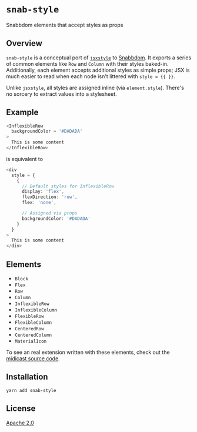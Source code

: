 # `snab-style` #

Snabbdom elements that accept styles as props

## Overview ##

`snab-style` is a conceptual port of [`jsxstyle`](https://github.com/smyte/jsxstyle/) to [Snabbdom](https://github.com/snabbdom/snabbdom/).  It exports a series of common elements like `Row` and `Column` with their styles baked-in.  Additionally, each element accepts additional styles as simple props; JSX is much easier to read when each node isn't littered with `style = {{ }}`.

Unlike `jsxstyle`, all styles are assigned inline (via `element.style`).  There's no sorcery to extract values into a stylesheet.

## Example ##

```typescript
<InflexibleRow
  backgroundColor = '#DADADA'
>
  This is some content
</InflexibleRow>
```

is equivalent to

```typescript
<div
  style = {
    {
      // Default styles for InflexibleRow
      display: 'flex',
      flexDirection: 'row',
      flex: 'none',

      // Assigned via props
      backgroundColor: '#DADADA'
    }
  }
>
  This is some content
</div>
```

## Elements ##

- `Block`
- `Flex`
- `Row`
- `Column`
- `InflexibleRow`
- `InflexibleColumn`
- `FlexibleRow`
- `FlexibleColumn`
- `CenteredRow`
- `CenteredColumn`
- `MaterialIcon`

To see an real extension written with these elements, check out the [midicast source code](https://github.com/appsforartists/midicast/tree/develop/packages/main/).

## Installation ##

```
yarn add snab-style
```

## License ##

[Apache 2.0](http://www.apache.org/licenses/LICENSE-2.0)
